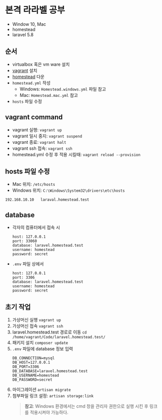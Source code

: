 # 본격 라라벨 공부

* Window 10, Mac
* homestead
* laravel 5.8

## 순서
* virtualbox 혹은 vm ware 설치
* [vagrant](https://www.vagrantup.com/downloads.html) 설치
* [homestead](https://github.com/laravel/homestead) 다운
* `homestead.yml` 작성
    * Windows: `Homestead.windows.yml` 파일 참고
    * Mac: `Homestead.mac.yml` 참고
* `hosts` 파일 수정

## vagrant command
* vagrant 실행: `vagrant up`
* vagrant 일시 중지: `vagrant suspend`
* vagrant 종료: `vagrant halt`
* vagrant ssh 접속: `vagrant ssh`
* homestead.yml 수정 후 적용 시킬때: `vagrant reload --provision`

## hosts 파일 수정
* Mac 위치: `/etc/hosts`
* Windows 위치: `C:\Windows\System32\drivers\etc\hosts`
```
192.168.10.10   laraval.homestead.test
```

## database
* 각자의 컴퓨터에서 접속 시
    ```
    host: 127.0.0.1
    port: 33060
    database: laravel.homestead.test
    username: homestead
    password: secret
    ```
* `.env` 파일 상에서
    ```
    host: 127.0.0.1
    port: 3306
    database: laravel.homestead.test
    username: homestead
    password: secret
    ```

## 초기 작업
1. 가상머신 실행 `vagrant up`
2. 가상머신 접속 `vagrant ssh`
3. laravel.homestead.test 경로로 이동 `cd /home/vagrant/Code/laravel.homestead.test/`
4. 패키지 설치 `composer update`
5. `.env` 파일에 database 정보 입력
    ```
    DB_CONNECTION=mysql
    DB_HOST=127.0.0.1
    DB_PORT=3306
    DB_DATABASE=laravel.homestead.test
    DB_USERNAME=homestead
    DB_PASSWORD=secret
    ```
6. 마이그레이션 `artisan migrate`
7. 첨부파일 링크 설정: `artisan storage:link`
    >**참고**: Windows 환경에서는 cmd 창을 관리자 권한으로 실행 시킨 후 링크를 적용시켜야 가능하다.
